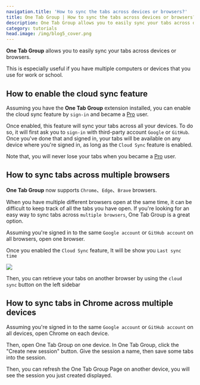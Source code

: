 ```yaml
---
navigation.title: 'How to sync the tabs across devices or browsers?'
title: One Tab Group | How to sync the tabs across devices or browsers?
description: One Tab Group allows you to easily sync your tabs across devices or browsers.
category: tutorials
head.image: /img/blog5_cover.png
---
```


**One Tab Group** allows you to easily sync your tabs across devices or browsers.

This is especially useful if you have multiple computers or devices that you use for work or school.

## How to enable the cloud sync feature

Assuming you have the **One Tab Group** extension installed, you can enable the cloud sync feature by `sign-in` and became a [Pro](https://onetab.group/pricing) user.

Once enabled, this feature will sync your tabs across all your devices. To do so, it will first ask you to `sign-in` with third-party account `Google` or `GitHub`. Once you've done that and signed in, your tabs will be available on any device where you're signed in, as long as the `Cloud Sync` feature is enabled.

Note that, you will never lose your tabs when you became a [Pro](https://onetab.group/pricing) user.

## How to sync tabs across multiple browsers

**One Tab Group** now supports `Chrome`、`Edge`、`Brave` browsers.

When you have multiple different browsers open at the same time, it can be difficult to keep track of all the tabs you have open. If you're looking for an easy way to sync tabs across `multiple browsers`, One Tab Group is a great option.

Assuming you're signed in to the same `Google account` or `GitHub account` on all browsers, open one browser.

Once you enabled the `Cloud Sync` feature, It will be show you `Last sync time`

![](/img/blog5_1.jpg)

Then, you can retrieve your tabs on another browser by using the `cloud sync` button on the left sidebar

## How to sync tabs in Chrome across multiple devices

Assuming you're signed in to the same `Google account` or `GitHub account` on all devices, open Chrome on each device.

Then, open One Tab Group on one device. In One Tab Group, click the "Create new session" button. Give the session a name, then save some tabs into the session.

Then, you can refresh the One Tab Group Page on another device, you will see the session you just created displayed.
